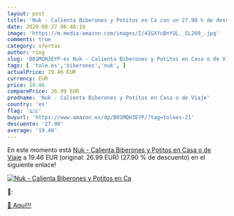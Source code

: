 ```yaml
---
layout: post
title: 'Nuk - Calienta Biberones y Potitos en Ca con un 27.90 % de descuento'
date: 2020-08-27 06:48:19
image: 'https://m.media-amazon.com/images/I/41GXYcBnYUL._SL200_.jpg'
comments: true
category: ofertas
author: ring
slug: 'B01MQH3EYP-es Nuk - Calienta Biberones y Potitos en Casa o de Viaje'
tags: [ 'tole.es','biberones','nuk', ]
actualPrice: 19.46 EUR
currency: EUR
price: 19.46
comparePrice: 26.99 EUR
prodname: 'Nuk - Calienta Biberones y Potitos en Casa o de Viaje'
country: 'es'
flag: '🇪🇸'
buyurl: 'https://www.amazon.es/dp/B01MQH3EYP/?tag=tolees-21'
descuento: '27.90'
average: '19.46'
---
```


En este momento está [Nuk - Calienta Biberones y Potitos en Casa o de Viaje](https://www.amazon.es/dp/B01MQH3EYP/?tag=tolees-21) a 19.46 EUR (original: 26.99 EUR) (27.90 %  de descuento) en el siguiente enlace!

[![Nuk - Calienta Biberones y Potitos en Ca](https://m.media-amazon.com/images/I/41GXYcBnYUL._SL200_.jpg)](https://www.amazon.es/dp/B01MQH3EYP/?tag=tolees-21)

🔎:


[🛒 Aquí!!!](https://www.amazon.es/dp/B01MQH3EYP/?tag=tolees-21)

